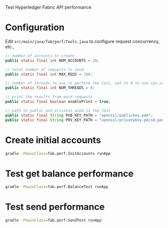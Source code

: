 Test Hyperledger Fabric API performance


# Configuration

Edit `src/main/java/fab/perf/Tools.java` to configure request concurrency, etc.,

```java
// number of accounts to create
public static final int NUM_ACCOUNTS = 10;

// total number of requests to send
public static final int MAX_REQS = 100;

// number of threads to use to perform the test, set to 0 to use cpu_count
public static final int NUM_THREADS = 0;

// print the results from each requests
public static final boolean enablePrint = true;

// path to public and privates used in the test
public static final String PUB_KEY_PATH = "openssl/publickey.pem";
public static final String PRV_KEY_PATH = "openssl/privatekey-pkcs8.pem";
```

# Create initial accounts

```bash
gradle -PmainClass=fab.perf.InitAccounts runApp
```

# Test get balance performance

```bash
gradle -PmainClass=fab.perf.BalanceTest runApp
```

# Test send performance

```bash
gradle -PmainClass=fab.perf.SendTest runApp
```
